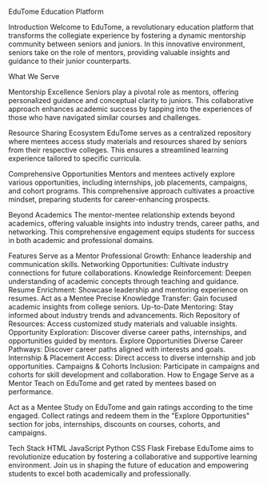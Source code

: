 EduTome Education Platform

Introduction
Welcome to EduTome, a revolutionary education platform that transforms the collegiate experience by fostering a dynamic mentorship community between seniors and juniors. 
In this innovative environment, seniors take on the role of mentors, providing valuable insights and guidance to their junior counterparts.

What We Serve

Mentorship Excellence
Seniors play a pivotal role as mentors, offering personalized guidance and conceptual clarity to juniors. This collaborative approach enhances academic success by tapping into the experiences of those who have navigated similar courses and challenges.

Resource Sharing Ecosystem
EduTome serves as a centralized repository where mentees access study materials and resources shared by seniors from their respective colleges. This ensures a streamlined learning experience tailored to specific curricula.

Comprehensive Opportunities
Mentors and mentees actively explore various opportunities, including internships, job placements, campaigns, and cohort programs. This comprehensive approach cultivates a proactive mindset, preparing students for career-enhancing prospects.

Beyond Academics
The mentor-mentee relationship extends beyond academics, offering valuable insights into industry trends, career paths, and networking. This comprehensive engagement equips students for success in both academic and professional domains.

Features
Serve as a Mentor
Professional Growth: Enhance leadership and communication skills.
Networking Opportunities: Cultivate industry connections for future collaborations.
Knowledge Reinforcement: Deepen understanding of academic concepts through teaching and guidance.
Resume Enrichment: Showcase leadership and mentoring experience on resumes.
Act as a Mentee
Precise Knowledge Transfer: Gain focused academic insights from college seniors.
Up-to-Date Mentoring: Stay informed about industry trends and advancements.
Rich Repository of Resources: Access customized study materials and valuable insights.
Opportunity Exploration: Discover diverse career paths, internships, and opportunities guided by mentors.
Explore Opportunities
Diverse Career Pathways: Discover career paths aligned with interests and goals.
Internship & Placement Access: Direct access to diverse internship and job opportunities.
Campaigns & Cohorts Inclusion: Participate in campaigns and cohorts for skill development and collaboration.
How to Engage
Serve as a Mentor
Teach on EduTome and get rated by mentees based on performance.

Act as a Mentee
Study on EduTome and gain ratings according to the time engaged. Collect ratings and redeem them in the "Explore Opportunities" section for jobs, internships, discounts on courses, cohorts, and campaigns.

Tech Stack
HTML
JavaScript
Python
CSS
Flask
Firebase
EduTome aims to revolutionize education by fostering a collaborative and supportive learning environment. Join us in shaping the future of education and empowering students to excel both academically and professionally.
